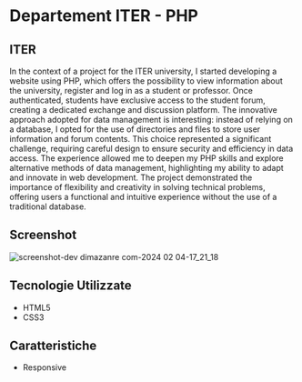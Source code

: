# Departement ITER - PHP 
## ITER

In the context of a project for the ITER university, I started developing a website using PHP, which offers the possibility to view information about the university, register and log in as a student or professor. Once authenticated, students have exclusive access to the student forum, creating a dedicated exchange and discussion platform. The innovative approach adopted for data management is interesting: instead of relying on a database, I opted for the use of directories and files to store user information and forum contents. This choice represented a significant challenge, requiring careful design to ensure security and efficiency in data access. The experience allowed me to deepen my PHP skills and explore alternative methods of data management, highlighting my ability to adapt and innovate in web development. The project demonstrated the importance of flexibility and creativity in solving technical problems, offering users a functional and intuitive experience without the use of a traditional database.

## Screenshot

![screenshot-dev dimazanre com-2024 02 04-17_21_18](https://github.com/dimainc26/departement-iter/assets/125144533/f2a1c2ff-e67e-4612-8b44-e2fa8d3b1309)


## Tecnologie Utilizzate

- HTML5
- CSS3

## Caratteristiche

- Responsive

